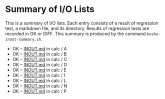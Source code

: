 # Summary of I/O Lists

This is a summary of I/O lists.
Each entry consists of a result of regression test,
a markdown file, and its directory.
Results of regression tests are recorded in OK or DIFF.
This summary is produced by the command `koshu-inout-summary.sh`.

* OK – [INOUT.md](calc/A/INOUT.md) in calc / A
* OK – [INOUT.md](calc/B/INOUT.md) in calc / B
* OK – [INOUT.md](calc/C/INOUT.md) in calc / C
* OK – [INOUT.md](calc/D/INOUT.md) in calc / D
* OK – [INOUT.md](calc/E/INOUT.md) in calc / E
* OK – [INOUT.md](calc/I/INOUT.md) in calc / I
* OK – [INOUT.md](calc/L/INOUT.md) in calc / L
* OK – [INOUT.md](calc/N/INOUT.md) in calc / N
* OK – [INOUT.md](calc/P/INOUT.md) in calc / P
